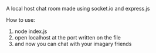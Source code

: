 A local host chat room made using socket.io and express.js

How to use:
  1. node index.js
  2. open localhost at the port written on the file
  3. and now you can chat with your imagary friends

